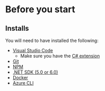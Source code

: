 # Before you start

## Installs

You will need to have installed the following:
- [Visual Studio Code](https://code.visualstudio.com/download)
    - Make sure you have the [C# extension](https://marketplace.visualstudio.com/items?itemName=ms-dotnettools.csharp)
- [Git](https://git-scm.com/)
- [NPM](https://www.npmjs.com/get-npm)
- [.NET SDK (5.0 or 6.0)](https://dotnet.microsoft.com/download)
- [Docker](https://www.docker.com/products/docker-desktop)
- [Azure CLI](https://docs.microsoft.com/en-us/cli/azure/install-azure-cli)
